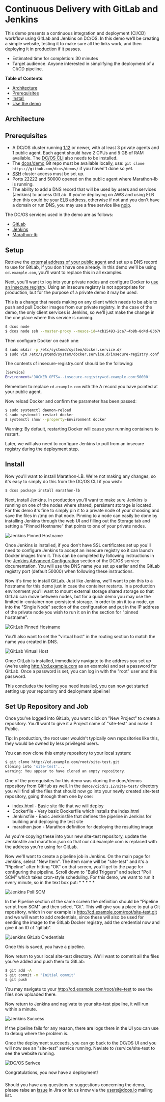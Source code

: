 # Continuous Delivery with GitLab and Jenkins

This demo presents a continuous integration and deployment (CI/CD) workflow using GitLab and Jenkins on DC/OS. In this demo we’ll be creating a simple website, testing it to make sure all the links work, and then deploying it in production if it passes.

- Estimated time for completion: 30 minutes
- Target audience: Anyone interested in simplifying the deployment of a CI/CD pipeline.

**Table of Contents**:

- [Architecture](#architecture)
- [Prerequisites](#prerequisites)
- [Install](#install)
- [Use the demo](#use)

## Architecture

## Prerequisites

- A DC/OS cluster running [1.12](https://dcos.io/releases/) or newer, with at least 3 private agents and 1 public agent. Each agent should have 2 CPUs and 5 GB of RAM available. The [DC/OS CLI](https://dcos.io/docs/1.12/usage/cli/install/) also needs to be installed.
- The [dcos/demo](https://github.com/dcos/demos/) Git repo must be available locally, use: `git clone https://github.com/dcos/demos/` if you haven't done so yet.
- [SSH](https://docs.mesosphere.com/1.12/administering-clusters/sshcluster/) cluster access must be set up.
- Ports 22222 and 50000 opened on the public agent where Marathon-lb is running.
- The ability to add a DNS record that will be used by users and services (Jenkins) to access GitLab. If you're deploying on AWS and using ELB then this could be your ELB address, otherwise if not and you don't have a domain or run DNS, you may use a free service like [noip](https://noip.com).

The DC/OS services used in the demo are as follows:

- [GitLab](https://about.gitlab.com/install/)
- [Jenkins](https://jenkins.io)
- [Marathon-lb](https://github.com/mesosphere/marathon-lb)

## Setup

Retrieve the [external address of your public agent](https://docs.mesosphere.com/1.12/administering-clusters/locate-public-agent/) and set up a DNS record to use for GitLab, if you don't have one already. In this demo we'll be using `cd.example.com`, you'll want to replace this in all examples.

Next, you'll want to log into your private nodes and configure Docker to [use an insecure registry](https://docs.docker.com/registry/insecure/). Using an insecure registry is not appropriate for production, but for the purpose of a private demo it may be used.

This is a change that needs making on any client which needs to be able to push and pull Docker images from our private registry.  In the case of the demo, the only client services is Jenkins, so we'll just make the change in the one place where this service is running.


```bash
$ dcos node
$ dcos node ssh --master-proxy --mesos-id=4cb15493-2ca7-4b8b-8d4d-83b76cdcf7bb-S1
```

Then configure Docker on each one:

```bash
$ sudo mkdir -p /etc/systemd/system/docker.service.d/
$ sudo vim /etc/systemd/system/docker.service.d/insecure-registry.conf
```

The contents of insecure-registry.conf should be the following:

```bash
[Service]
Environment='DOCKER_OPTS=--insecure-registry=cd.example.com:50000'
```

Remember to replace `cd.example.com` with the A record you have pointed at your public agent.

Now reload Docker and confirm the parameter has been passed:

```bash
$ sudo systemctl daemon-reload
$ sudo systemctl restart docker
$ systemctl show --property=Environment docker
```

Warning: By default, restarting Docker will cause your running containers to restart.

Later, we will also need to configure Jenkins to pull from an insecure registry during the deployment step.

## Install

Now you'll want to install Marathon-LB. We're not making any changes, so it's easy to simply do this from the DC/OS CLI if you wish:

```bash
$ dcos package install marathon-lb
```

Next, install Jenkins. In production you'll want to make sure Jenkins is running on one of the nodes where shared, persistent storage is located. For this demo it's fine to simply pin it to a private node of your choosing and save the files in /tmp on that node. Pinning to a node can easily be done by installing Jenkins through the web UI and filling out the Storage tab and setting a "Pinned Hostname" that points to one of your private nodes.

![Jenkins Pinned Hostname](img/jenkins_pinned_hostname.png)

Once Jenkins is installed, if you don't have SSL certificates set up you'll need to configure Jenkins to accept an insecure registry so it can launch Docker images from it. This can be completed by following instructions in the [Jenkins Advanced Configuration](https://docs.mesosphere.com/services/jenkins/3.5.3-2.150.1/advanced-configuration/) section of the DC/OS service documentation. You will use the DNS name you set up earlier and the GitLab registry port (default 50000) when following these instructions.

Now it's time to install GitLab. Just like Jenkins, we'll want to pin this to a hostname for this demo just in case the container restarts. In a production environment you'll want to mount external storage shared storage so that GitLab can move between nodes, but for a quick demo you may use the limited in-container non-persistent storage. In order to pin it to a node, go into the "Single Node" section of the configuration and put in the IP address of the private node you wish to run it on in the section for "pinned hostname".

![GitLab Pinned Hostname](img/gitlab_pinned_hostname.png)

You'll also want to set the "virtual host" in the routing section to match the name you created in DNS.

![GitLab Virtual Host](img/gitlab_virtual_host.png)

Once GitLab is installed, immediately navigate to the address you set up (we're using http://cd.example.com as an example) and set a password for GitLab. Once a password is set, you can log in with the "root" user and this password.

This concludes the tooling you need installed, you can now get started setting up your repository and deployment pipeline!

## Set Up Repository and Job

Once you've logged into GitLab, you want click on "New Project" to create a repository. You'll want to give it a Project name of "site-test" and make it Public.

Tip: In production, the root user wouldn't typically own repositories like this, they would be owned by less privileged users.

You can now clone this empty repository to your local system:

```bash
$ git clone http://cd.example.com/root/site-test.git
Cloning into 'site-test'...
warning: You appear to have cloned an empty repository.
```

One of the prerequisites for this demo was cloning the dcos/demos repository from GitHub as well. In the `demos/cicd/1.12/site-test/` directory you will find all the files that should now go into your newly created site-test repository, going through them one by one:

* index.html - Basic site file that we will deploy
* Dockerfile - Very basic Dockerfile which installs the index.html
* Jenkinsfile - Basic Jenkinsfile that defines the pipeline in Jenkins for building and deploying the test site
* marathon.json - Marathon definition for deploying the resulting image

As you're copying these into your new site-test repository, update the Jenkinsfile and marathon.json so that our cd.example.com is replaced with the address you're using for GitLab.

Now we'll want to create a pipeline job in Jenkins. On the main page for Jenkins, select "New Item". The item name will be "site-test" and it's a "Pipeline" after hitting "OK" on that screen, you'll get to the page for configuring the pipeline. Scroll down to "Build Triggers" and select "Poll SCM" which takes cron-style scheduling. For this demo, we want to run it every minute, so in the text box put: * * * * *

![Jenkins Poll SCM](img/jenkins_poll_scm.png)

In the Pipeline section of the same screen the definition should be "Pipeline script from SCM" and then select "Git". This will give you a place to put a Git repository, which in our example is http://cd.example.com/root/site-test.git and we will want to add credentials, since these will also be used for sending the image to the GitLab Docker registry, add the credential now and give it an ID of "gitlab".

![Jenkins GitLab Credentials](img/jenkins_gitlab_credentials.png)

Once this is saved, you have a pipeline.

Now return to your local site-test directory. We'll want to commit all the files you've added and push them to GitLab:

```bash
$ git add -A
$ git commit -m "Initial commit"
$ git push
```

You may navigate to your http://cd.example.com/root/site-test to see the files now uploaded there.

Now return to Jenkins and nagivate to your site-test pipeline, it will run within a minute.

![Jenkins Success](img/jenkins_success.png)

If the pipeline fails for any reason, there are logs there in the UI you can use to debug where the problem is.

Once the deployment succeeds, you can go back to the DC/OS UI and you will now see an "site-test" service running. Naviate to /service/site-test to see the website running.

![DC/OS Serivce](img/dcos_services_running_ngnix.png)

Congratulations, you now have a deployment!

### 

Should you have any questions or suggestions concerning the demo, please raise an [issue](https://jira.mesosphere.com/) in Jira or let us know via the [users@dcos.io](mailto:users@dcos.io) mailing list.

